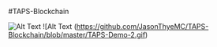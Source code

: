 #TAPS-Blockchain

![Alt Text](https://github.com/JasonThyeMC/TAPS-Blockchain/blob/master/TAPS-Demo.gif) ![Alt Text (https://github.com/JasonThyeMC/TAPS-Blockchain/blob/master/TAPS-Demo-2.gif)
